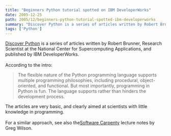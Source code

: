 ```yaml
---
title: "Beginners Python tutorial spotted on IBM DeveloperWorks"
date: 2005-12-25
path: 2005/12/beginners-python-tutorial-spotted-ibm-developerworks
summary: "Discover Python is a series of articles written by Robert Brunner, Research Scientist at the National Center for Supercomputing Applications, and published by IBM DeveloperWorks."
tags: ['Python']
---
```


<a href="http://www-128.ibm.com/developerworks/library/os-python1/">Discover
  Python</a> is a series of articles written by Robert Brunner, Research
  Scientist at the National Center for Supercomputing Applications, and
  published by IBM DeveloperWorks.<br><br>
   According to the intro:<br><blockquote>
   The flexible nature of the Python programming language supports multiple
   programming philosophies, including procedural, object-oriented, and
   functional. But most importantly, programming in Python is fun. The
   language supports rather than hinders the development process.<br></blockquote>
  The articles are very basic, and clearly aimed at scientists with little
  knowledge in programming.<br><br>
  For a similar approach, see also the<a href="http://www.third-bit.com/swc/">Software Carpenty</a> lecture notes by
  Greg Wilson.<br>

